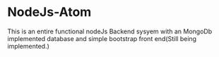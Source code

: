 # NodeJs-Atom
This is an entire functional nodeJs Backend sysyem with an MongoDb implemented database and simple bootstrap front end(Still being implemented.)
